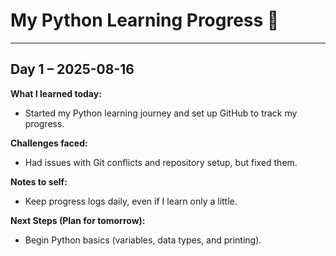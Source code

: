 # My Python Learning Progress 🚀

---

## Day 1 – 2025-08-16  
**What I learned today:**  
- Started my Python learning journey and set up GitHub to track my progress.  

**Challenges faced:**  
- Had issues with Git conflicts and repository setup, but fixed them.  

**Notes to self:**  
- Keep progress logs daily, even if I learn only a little.  

**Next Steps (Plan for tomorrow):**  
- Begin Python basics (variables, data types, and printing).
